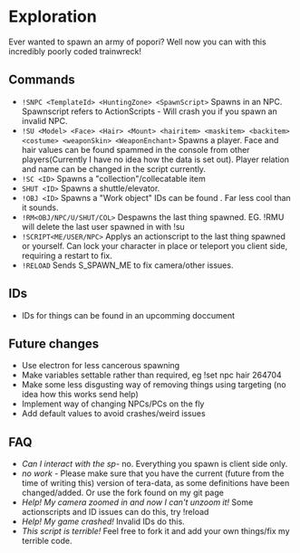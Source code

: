 # Exploration
Ever wanted to spawn an army of popori? Well now you can with this incredibly poorly coded trainwreck!

## Commands
* `!SNPC <TemplateId> <HuntingZone> <SpawnScript>` Spawns in an NPC. Spawnscript refers to ActionScripts - Will crash you if you spawn an invalid NPC.
* `!SU <Model> <Face> <Hair> <Mount> <hairitem> <maskitem> <backitem> <costume> <weaponSkin> <WeaponEnchant>` Spawns a player. Face and hair values can be found spammed in the console from other players(Currently I have no idea how the data is set out). Player relation and name can be changed in the script currently.
* `!SC <ID>` Spawns a "collection"/collecatable item
* `SHUT <ID>` Spawns a shuttle/elevator.
* `!OBJ <ID>` Spawns a "Work object" IDs can be found <here>. Far less cool than it sounds.
* `!RM<OBJ/NPC/U/SHUT/COL>` Despawns the last thing spawned. EG. !RMU will delete the last user spawned in with !su
* `!SCRIPT<ME/USER/NPC>` Applys an actionscript to the last thing spawned or yourself. Can lock your character in place or teleport you client side, requiring a restart to fix.
* `!RELOAD` Sends S_SPAWN_ME to fix camera/other issues.

## IDs
* IDs for things can be found in an upcomming doccument

## Future changes
* Use electron for less cancerous spawning
* Make variables settable rather than required, eg !set npc hair 264704
* Make some less disgusting way of removing things using targeting (no idea how this works send help)
* Implement way of changing NPCs/PCs on the fly
* Add default values to avoid crashes/weird issues

## FAQ
* *Can I interact with the sp-* no. Everything you spawn is client side only.
* *no work* - Please make sure that you have the current (future from the time of writing this) version of tera-data, as some definitions have been changed/added. Or use the fork found on my git page
* *Help! My camera zoomed in and now I can't unzoom it!* Some actionscripts and ID issues can do this, try !reload
* *Help! My game crashed!* Invalid IDs do this.
* *This script is terrible!* Feel free to fork it and add your own things/fix my terrible code.
